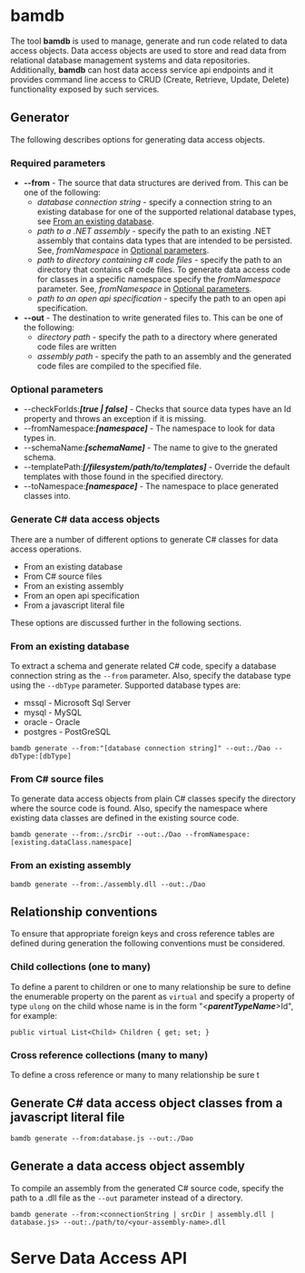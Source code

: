 # bamdb

The tool **bamdb** is used to manage, generate and run code related to data access objects.  Data access objects are used to store and read data from relational database management systems and data repositories.  Additionally, **bamdb** can host data access service api endpoints and it provides command line access to CRUD (Create, Retrieve, Update, Delete) functionality exposed by such services.

## Generator
The following describes options for generating data access objects.

### Required parameters
- **--from** - The source that data structures are derived from.  This can be one of the following:
  - *database connection string* - specify a connection string to an existing database for one of the supported relational database types, see [From an existing database](#from-an-existing-database).
  - *path to a .NET assembly* - specify the path to an existing .NET assembly that contains data types that are intended to be persisted.  See, *fromNamespace* in [Optional parameters](#optional-parameters).
  - *path to directory containing c# code files* - specify the path to an directory that contains c# code files.  To generate data access code for classes in a specific namespace specify the *fromNamespace* parameter.  See, *fromNamespace* in [Optional parameters](#optional-parameters).
  - *path to an open api specification* - specify the path to an open api specification.
- **--out** - The destination to write generated files to.  This can be one of the following:
  - *directory path* - specify the path to a directory where generated code files are written
  - *assembly path* - specify the path to an assembly and the generated code files are compiled to the specified file.

### Optional parameters

- --checkForIds:***[true | false]*** - Checks that source data types have an Id property and throws an exception if it is missing. 
- --fromNamespace:***[namespace]*** - The namespace to look for data types in.
- --schemaName:***[schemaName]*** - The name to give to the gnerated schema.
- --templatePath:***[/filesystem/path/to/templates]*** - Override the default templates with those found in the specified directory.
- --toNamespace:***[namespace]*** - The namespace to place generated classes into.

### Generate C# data access objects
There are a number of different options to generate C# classes for data access operations.

- From an existing database
- From C# source files
- From an existing assembly
- From an open api specification
- From a javascript literal file

These options are discussed further in the following sections.

### From an existing database
To extract a schema and generate related C# code, specify a database connection string as the `--from` parameter.  Also, specify the database type using the `--dbType` parameter.  Supported database types are:

- mssql - Microsoft Sql Server
- mysql - MySQL
- oracle - Oracle
- postgres - PostGreSQL

```
bamdb generate --from:"[database connection string]" --out:./Dao --dbType:[dbType]
```

### From C# source files
To generate data access objects from plain C# classes specify the directory where the source code is found.  Also, specify the namespace where existing data classes are defined in the existing source code.

```
bamdb generate --from:./srcDir --out:./Dao --fromNamespace:[existing.dataClass.namespace]
```

### From an existing assembly

```
bamdb generate --from:./assembly.dll --out:./Dao
```

## Relationship conventions
To ensure that appropriate foreign keys and cross reference tables are defined during generation the following conventions must be considered.

### Child collections (one to many)
To define a parent to children or one to many relationship be sure to define the enumerable property on the parent as `virtual` and specify a property of type `ulong` on the child whose name is in the form "<***parentTypeName***>Id", for example:

```
public virtual List<Child> Children { get; set; }
```

### Cross reference collections (many to many)
To define a cross reference or many to many relationship be sure t

## Generate C# data access object classes from a javascript literal file

```
bamdb generate --from:database.js --out:./Dao
```

## Generate a data access object assembly
To compile an assembly from the generated C# source code, specify the path to a .dll file as the `--out` parameter instead of a directory.

```
bamdb generate --from:<connectionString | srcDir | assembly.dll | database.js> --out:./path/to/<your-assembly-name>.dll
```

# Serve Data Access API

